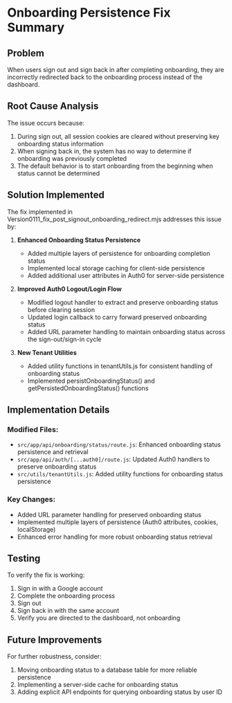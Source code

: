 # Onboarding Persistence Fix Summary

## Problem

When users sign out and sign back in after completing onboarding, they are incorrectly redirected back to the onboarding process instead of the dashboard.

## Root Cause Analysis

The issue occurs because:

1. During sign out, all session cookies are cleared without preserving key onboarding status information
2. When signing back in, the system has no way to determine if onboarding was previously completed
3. The default behavior is to start onboarding from the beginning when status cannot be determined

## Solution Implemented

The fix implemented in Version0111_fix_post_signout_onboarding_redirect.mjs addresses this issue by:

1. **Enhanced Onboarding Status Persistence**
   - Added multiple layers of persistence for onboarding completion status
   - Implemented local storage caching for client-side persistence
   - Added additional user attributes in Auth0 for server-side persistence

2. **Improved Auth0 Logout/Login Flow**
   - Modified logout handler to extract and preserve onboarding status before clearing session
   - Updated login callback to carry forward preserved onboarding status
   - Added URL parameter handling to maintain onboarding status across the sign-out/sign-in cycle

3. **New Tenant Utilities**
   - Added utility functions in tenantUtils.js for consistent handling of onboarding status
   - Implemented persistOnboardingStatus() and getPersistedOnboardingStatus() functions

## Implementation Details

### Modified Files:
- `src/app/api/onboarding/status/route.js`: Enhanced onboarding status persistence and retrieval
- `src/app/api/auth/[...auth0]/route.js`: Updated Auth0 handlers to preserve onboarding status
- `src/utils/tenantUtils.js`: Added utility functions for onboarding status persistence

### Key Changes:
- Added URL parameter handling for preserved onboarding status
- Implemented multiple layers of persistence (Auth0 attributes, cookies, localStorage)
- Enhanced error handling for more robust onboarding status retrieval

## Testing

To verify the fix is working:
1. Sign in with a Google account
2. Complete the onboarding process
3. Sign out
4. Sign back in with the same account
5. Verify you are directed to the dashboard, not onboarding

## Future Improvements

For further robustness, consider:
1. Moving onboarding status to a database table for more reliable persistence
2. Implementing a server-side cache for onboarding status
3. Adding explicit API endpoints for querying onboarding status by user ID
